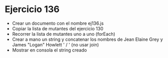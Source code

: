 # Ejercicio 136

* Crear un documento con el nombre ej136.js
* Copiar la lista de mutantes del ejercicio 130
* Recorrer la lista de mutantes uno a uno (forEach)
* Crear a mano un string y concatenar los nombres de Jean Elaine Grey y James "Logan" Howlett ' / ' (no usar join)
* Mostrar en consola el string creado